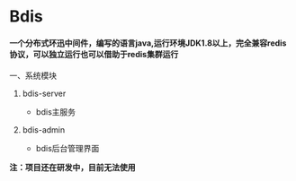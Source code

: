 # Bdis

#### 一个分布式环迅中间件，编写的语言java,运行环境JDK1.8以上，完全兼容redis协议，可以独立运行也可以借助于redis集群运行

 一、系统模块
1. bdis-server
    * bdis主服务
    
2. bdis-admin
    * bdis后台管理界面
    
**注：项目还在研发中，目前无法使用**
